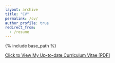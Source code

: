 ```yaml
---
layout: archive
title: "CV"
permalink: /cv/
author_profile: true
redirect_from:
  - /resume
---
```


{% include base_path %}

[Click to View My Up-to-date Curriculum Vitae [PDF]](../files/CV/Xiaoyang-cv-062324.pdf)



<!-- <embed src="../files/mingzhe-cv.pdf" width="650" height="1800" type='application/pdf'> -->
